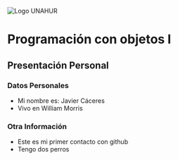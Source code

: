 ![Logo UNAHUR](./UNAHUR.png)

# Programación con objetos I
## Presentación Personal

### Datos Personales
- Mi nombre es: Javier Cáceres
- Vivo en William Morris


### Otra Información
- Este es mi primer contacto con github
- Tengo dos perros

